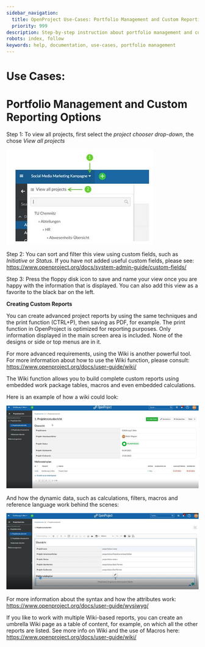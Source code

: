 ```yaml
---
sidebar_navigation:
  title: OpenProject Use-Cases: Portfolio Management and Custom Reporting
  priority: 999
description: Step-by-step instruction about portfolio management and custom reporting
robots: index, follow
keywords: help, documentation, use-cases, portfolio management
---
```

# Use Cases:

# Portfolio Management and Custom Reporting Options

Step 1: To view all projects, first select the *project chooser drop-down*, the chose *View all projects*

![Timeline  Description automatically generated with medium confidence](clip_image002.jpg)

 

Step 2: You can sort and filter this view using custom fields, such as *Initiative* or *Status.* If you have not added useful custom fields, please see: https://www.openproject.org/docs/system-admin-guide/custom-fields/

Step 3: Press the floppy disk icon to save and name your view once you are happy with the information that is displayed. You can also add this view as a favorite to the black bar on the left.

**Creating Custom Reports**

You can create advanced project reports by using the same techniques and the print function (CTRL+P), then saving as PDF, for example. The print function in OpenProject is optimized for reporting purposes. Only information displayed in the main screen area is included. None of the designs or side or top menus are in it.

For more advanced requirements, using the Wiki is another powerful tool. For more information about how to use the Wiki function, please consult: https://www.openproject.org/docs/user-guide/wiki/

The Wiki function allows you to build complete custom reports using embedded work package tables, macros and even embedded calculations.

Here is an example of how a wiki could look:

![Graphical user interface, text, application  Description automatically generated](clip_image004.jpg)

And how the dynamic data, such as calculations, filters, macros and reference language work behind the scenes:

![Graphical user interface, table  Description automatically generated](clip_image006.jpg)

For more information about the syntax and how the attributes work: https://www.openproject.org/docs/user-guide/wysiwyg/

If you like to work with multiple Wiki-based reports, you can create an umbrella Wiki page as a table of content, for example, on which all the other reports are listed. See more info on Wiki and the use of Macros here: https://www.openproject.org/docs/user-guide/wiki/

 

